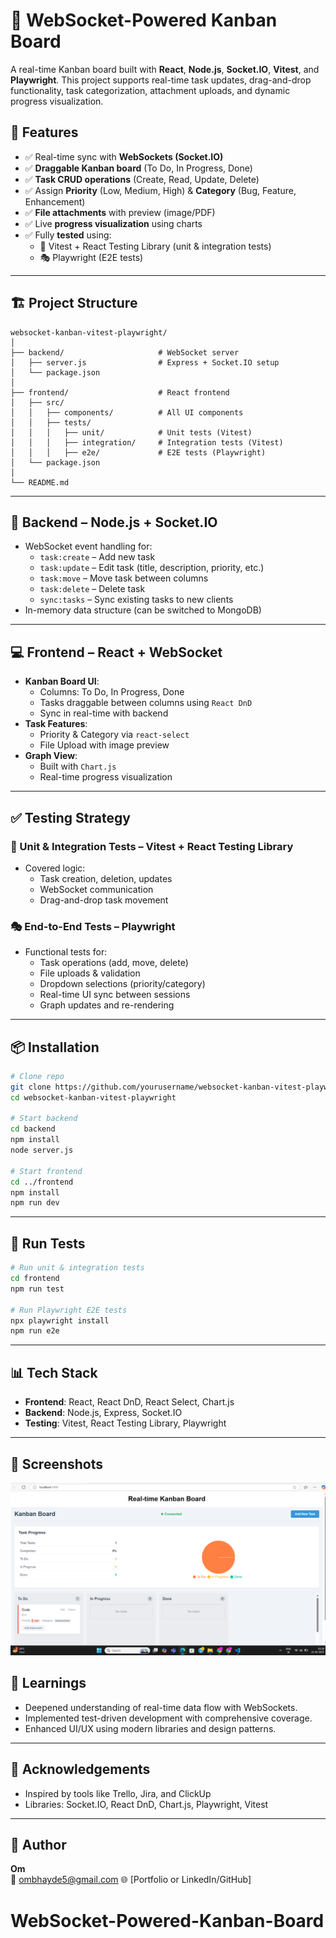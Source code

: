 # 📝 WebSocket-Powered Kanban Board

A real-time Kanban board built with **React**, **Node.js**, **Socket.IO**, **Vitest**, and **Playwright**. This project supports real-time task updates, drag-and-drop functionality, task categorization, attachment uploads, and dynamic progress visualization.

## 🚀 Features

- ✅ Real-time sync with **WebSockets (Socket.IO)**
- ✅ **Draggable Kanban board** (To Do, In Progress, Done)
- ✅ **Task CRUD operations** (Create, Read, Update, Delete)
- ✅ Assign **Priority** (Low, Medium, High) & **Category** (Bug, Feature, Enhancement)
- ✅ **File attachments** with preview (image/PDF)
- ✅ Live **progress visualization** using charts
- ✅ Fully **tested** using:
  - 🧪 Vitest + React Testing Library (unit & integration tests)
  - 🎭 Playwright (E2E tests)

---

## 🏗️ Project Structure

```
websocket-kanban-vitest-playwright/
│
├── backend/                     # WebSocket server
│   ├── server.js                # Express + Socket.IO setup
│   └── package.json
│
├── frontend/                    # React frontend
│   ├── src/
│   │   ├── components/          # All UI components
│   │   ├── tests/
│   │   │   ├── unit/            # Unit tests (Vitest)
│   │   │   ├── integration/     # Integration tests (Vitest)
│   │   │   ├── e2e/             # E2E tests (Playwright)
│   └── package.json
│
└── README.md
```

---

## 🔌 Backend – Node.js + Socket.IO

- WebSocket event handling for:
  - `task:create` – Add new task
  - `task:update` – Edit task (title, description, priority, etc.)
  - `task:move` – Move task between columns
  - `task:delete` – Delete task
  - `sync:tasks` – Sync existing tasks to new clients
- In-memory data structure (can be switched to MongoDB)

---

## 💻 Frontend – React + WebSocket

- **Kanban Board UI**:
  - Columns: To Do, In Progress, Done
  - Tasks draggable between columns using `React DnD`
  - Sync in real-time with backend
- **Task Features**:
  - Priority & Category via `react-select`
  - File Upload with image preview
- **Graph View**:
  - Built with `Chart.js`
  - Real-time progress visualization

---

## ✅ Testing Strategy

### 🧪 Unit & Integration Tests – Vitest + React Testing Library
- Covered logic:
  - Task creation, deletion, updates
  - WebSocket communication
  - Drag-and-drop task movement

### 🎭 End-to-End Tests – Playwright
- Functional tests for:
  - Task operations (add, move, delete)
  - File uploads & validation
  - Dropdown selections (priority/category)
  - Real-time UI sync between sessions
  - Graph updates and re-rendering

---

## 📦 Installation

```bash
# Clone repo
git clone https://github.com/yourusername/websocket-kanban-vitest-playwright
cd websocket-kanban-vitest-playwright

# Start backend
cd backend
npm install
node server.js

# Start frontend
cd ../frontend
npm install
npm run dev
```

---

## 🧪 Run Tests

```bash
# Run unit & integration tests
cd frontend
npm run test

# Run Playwright E2E tests
npx playwright install
npm run e2e
```

---

## 📊 Tech Stack

- **Frontend**: React, React DnD, React Select, Chart.js
- **Backend**: Node.js, Express, Socket.IO
- **Testing**: Vitest, React Testing Library, Playwright

---

## 📸 Screenshots
![Kanban Board Screenshot](./image.png)

## 🧠 Learnings

- Deepened understanding of real-time data flow with WebSockets.
- Implemented test-driven development with comprehensive coverage.
- Enhanced UI/UX using modern libraries and design patterns.

---

## 🙌 Acknowledgements

- Inspired by tools like Trello, Jira, and ClickUp
- Libraries: Socket.IO, React DnD, Chart.js, Playwright, Vitest

---

## 👤 Author

**Om**  
📧 ombhayde5@gmail.com
🌐 [Portfolio or LinkedIn/GitHub]
# WebSocket-Powered-Kanban-Board

